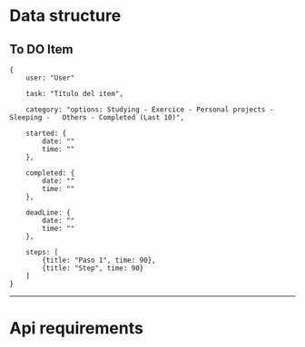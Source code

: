 # Data structure

## To DO Item

    {
        user: "User"

        task: "Título del item",

        category: "options: Studying - Exercice - Personal projects - Sleeping -   Others - Completed (Last 10)",

        started: {
            date: ""
            time: ""
        },

        completed: {
            date: ""
            time: ""
        },

        deadLine: {
            date: ""
            time: ""
        },

        steps: [
            {title: "Paso 1", time: 90},
            {title: "Step", time: 90}
        ]
    }

---

# Api requirements

